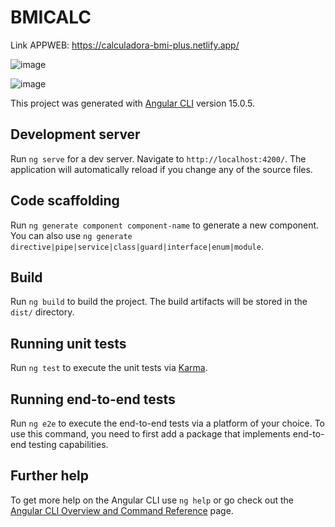 # BMICALC

Link APPWEB: https://calculadora-bmi-plus.netlify.app/

![image](https://user-images.githubusercontent.com/127709400/234604880-8a9b2aa7-037c-4178-8241-29eebce2c928.png)

![image](https://user-images.githubusercontent.com/127709400/234604969-1b222be3-e4c0-43ed-87c4-97c261a75fbd.png)

This project was generated with [Angular CLI](https://github.com/angular/angular-cli) version 15.0.5.

## Development server

Run `ng serve` for a dev server. Navigate to `http://localhost:4200/`. The application will automatically reload if you change any of the source files.

## Code scaffolding

Run `ng generate component component-name` to generate a new component. You can also use `ng generate directive|pipe|service|class|guard|interface|enum|module`.

## Build

Run `ng build` to build the project. The build artifacts will be stored in the `dist/` directory.

## Running unit tests

Run `ng test` to execute the unit tests via [Karma](https://karma-runner.github.io).

## Running end-to-end tests

Run `ng e2e` to execute the end-to-end tests via a platform of your choice. To use this command, you need to first add a package that implements end-to-end testing capabilities.

## Further help

To get more help on the Angular CLI use `ng help` or go check out the [Angular CLI Overview and Command Reference](https://angular.io/cli) page.
